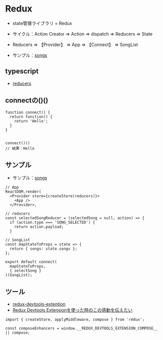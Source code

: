 # Redux
- state管理ライブラリ = Redux

- サイクル：Action Creator => Action => dispatch => Reducers => State
- Reducers => 【Provider】 => App => 【Connect】 => SongList

- サンプル：[songs](https://github.com/endw0901/react_typescript/tree/main/songs/src)


## typescript
- [reducers](https://github.com/endw0901/react_typescript/blob/main/reducers.md)


## connectの()()

```
function connect() {
  return function() {
    return 'Hello';
  }
}


connect()()
// 結果：Hello
```

## サンプル
- サンプル：[songs](https://github.com/endw0901/react_typescript/tree/main/songs/src)
```
// App
ReactDOM.render(
  <Provider store={createStore(reducers)}>
    <App />
  </Provider>,
  
// reducers
const selectedSongReducer = (selectedSong = null, action) => {
  if (action.type === 'SONG_SELECTED') {
    return action.payload;
  }
  
// SongList
const mapStateToProps = state => {
  return { songs: state.songs };
};

export default connect(
  mapStateToProps,
  { selectSong }
)(SongList);
```

## ツール
- [redux-devtools-extention](https://github.com/zalmoxisus/redux-devtools-extension)
- [Redux Devtools Extensionを使った時のこの感動を伝えたい](https://qiita.com/daiki7nohe/items/fa0f496eebb0980f86da)

```
import { createStore, applyMiddleware, compose } from 'redux';

const composeEnhancers = window.__REDUX_DEVTOOLS_EXTENSION_COMPOSE__ || compose;
```
